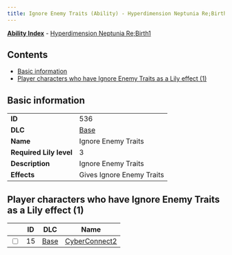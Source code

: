 ```yaml
---
title: Ignore Enemy Traits (Ability) - Hyperdimension Neptunia Re;Birth1
---
```


[**Ability Index**](/neptunia/rb1/ability/index.html) - [Hyperdimension Neptunia Re;Birth1](/neptunia/rb1)

## Contents

- [Basic information](#basic-information)
- [Player characters who have Ignore Enemy Traits as a Lily effect (1)](#player-characters-who-have-ignore-enemy-traits-as-a-lily-effect-1)

## Basic information

|   |   |
| -- | -- |
| **ID** | 536
**DLC** | [Base](/neptunia/rb1/dlc/1-base.html)
**Name** | Ignore Enemy Traits
**Required Lily level** | 3
**Description** | Ignore Enemy Traits
**Effects** | Gives Ignore Enemy Traits |


## Player characters who have Ignore Enemy Traits as a Lily effect (1)

|    | ID | DLC | Name |
| -- | -- | --- | ---- |
| <input type="checkbox" id="rb1-player-1-15" class="trackbox" /> | 15 | [Base](/neptunia/rb1/dlc/1-base.html) | [CyberConnect2](/neptunia/rb1/player/1-15-cyberconnect2.html) |
